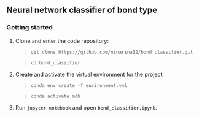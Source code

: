 ## Neural network classifier of bond type

### Getting started

1. Clone and enter the code repository:
	> `git clone https://github.com/ninarina12/bond_classifier.git`

	> `cd bond_classifier`

2. Create and activate the virtual environment for the project:
	> `conda env create -f environment.yml`

	> `conda activate mdh`

3. Run `jupyter notebook` and open `bond_classifier.ipynb`.